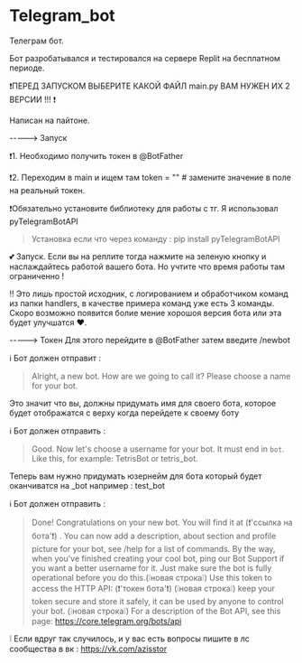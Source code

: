 # Telegram_bot
Телеграм бот. 


Бот разробатывался и тестировался на сервере Replit на бесплатном периоде. 

❗ПЕРЕД ЗАПУСКОМ ВЫБЕРИТЕ КАКОЙ ФАЙЛ main.py ВАМ НУЖЕН ИХ 2 ВЕРСИИ !!! ❗

Написан на пайтоне. 

-----> Запуск

❗1. Необходимо получить токен в @BotFather

❗2. Переходим в main и ищем там token = "" # замените значение в поле на реальный токен.

❗Обязательно установите библиотеку для работы с тг. Я использовал pyTelegramBotAPI 

> Установка если что через команду : pip install pyTelegramBotAPI

💕 Запуск. Если вы на реплите тогда нажмите на зеленую кнопку и наслаждайтесь работой вашего бота. Но учтите что время работы там ограниченно !

‼️ Это лишь простой исходник, с логированием и обработчиком команд из папки handlers, в качестве примера команд уже есть 3 команды. Скоро возможно появится болие мение хорошоя версия бота или эта будет улучшатся ❤. 

-----> Токен 
Для этого перейдите в @BotFather затем введите /newbot

ℹ️ Бот должен отправит : 

> Alright, a new bot. How are we going to call it? Please choose a name for your bot.

Это значит что вы, должны придумать имя для своего бота, которое будет отображатся с верху когда перейдете к своему боту 

ℹ️ Бот должен отправить : 

> Good. Now let's choose a username for your bot. It must end in `bot`. Like this, for example: TetrisBot or tetris_bot.

Теперь вам нужно придумать юзернейм для бота который будет оканчиватся на _bot например : test_bot 

ℹ️ Бот должен отправить :

> Done! Congratulations on your new bot. You will find it at (❗'ссылка на бота'❗) . You can now add a description, about section and profile picture for your bot, see /help for a list of commands. By the way, when you've finished creating your cool bot, ping our Bot Support if you want a better username for it. Just make sure the bot is fully operational before you do this.(❕новая строка❕) Use this token to access the HTTP API: (❗'токен бота'❗) (❕новая строка❕) keep your token secure and store it safely, it can be used by anyone to control your bot. (❕новая строка❕) For a description of the Bot API, see this page: https://core.telegram.org/bots/api

❕ Если вдруг так случилось, и у вас есть вопросы пишите в лс сообщества в вк : https://vk.com/azisstor
